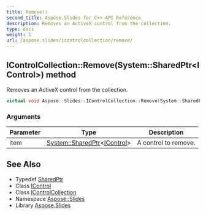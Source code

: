 ```yaml
---
title: Remove()
second_title: Aspose.Slides for C++ API Reference
description: Removes an ActiveX control from the collection.
type: docs
weight: 1
url: /aspose.slides/icontrolcollection/remove/
---
```

## IControlCollection::Remove(System::SharedPtr\<IControl\>) method


Removes an ActiveX control from the collection.

```cpp
virtual void Aspose::Slides::IControlCollection::Remove(System::SharedPtr<IControl> item)=0
```


### Arguments

| Parameter | Type | Description |
| --- | --- | --- |
| item | [System::SharedPtr](../../../system/sharedptr/)\<[IControl](../../icontrol/)\> | A control to remove. |

## See Also

* Typedef [SharedPtr](../../../system/sharedptr/)
* Class [IControl](../../icontrol/)
* Class [IControlCollection](../)
* Namespace [Aspose::Slides](../../)
* Library [Aspose.Slides](../../../)